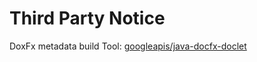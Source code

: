 # Third Party Notice

DoxFx metadata build Tool: [googleapis/java-docfx-doclet](https://github.com/googleapis/java-docfx-doclet)
